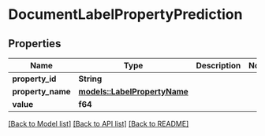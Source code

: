 # DocumentLabelPropertyPrediction

## Properties

Name | Type | Description | Notes
------------ | ------------- | ------------- | -------------
**property_id** | **String** |  | 
**property_name** | [**models::LabelPropertyName**](LabelPropertyName.md) |  | 
**value** | **f64** |  | 

[[Back to Model list]](../README.md#documentation-for-models) [[Back to API list]](../README.md#documentation-for-api-endpoints) [[Back to README]](../README.md)


